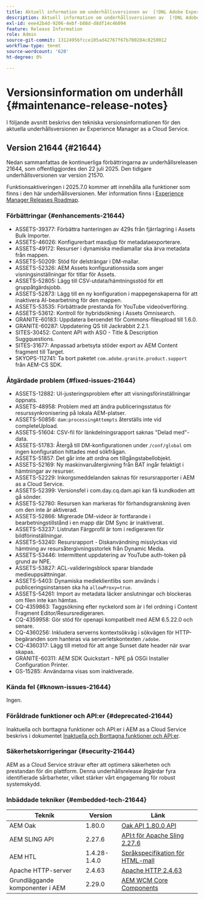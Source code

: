 ```yaml
---
title: Aktuell information om underhållsversionen av  [!DNL Adobe Experience Manager] as a Cloud Service.
description: Aktuell information om underhållsversionen av  [!DNL Adobe Experience Manager] as a Cloud Service.
exl-id: eee42b4d-9206-4ebf-b88d-d8df14c46094
feature: Release Information
role: Admin
source-git-commit: 13124956fcce105ad42767f67b700284c8250012
workflow-type: tm+mt
source-wordcount: '620'
ht-degree: 0%

---
```



# Versionsinformation om underhåll {#maintenance-release-notes}

I följande avsnitt beskrivs den tekniska versionsinformationen för den aktuella underhållsversionen av Experience Manager as a Cloud Service.

## Version 21644 {#21644}

Nedan sammanfattas de kontinuerliga förbättringarna av underhållsreleasen 21644, som offentliggjordes den 22 juli 2025. Den tidigare underhållsversionen var version 21570.

Funktionsaktiveringen i 2025.7.0 kommer att innehålla alla funktioner som finns i den här underhållsversionen. Mer information finns i [Experience Manager Releases Roadmap](https://experienceleague.adobe.com/en/docs/experience-manager-release-information/aem-release-updates/update-releases-roadmap).

### Förbättringar {#enhancements-21644}

* ASSETS-39377: Förbättra hanteringen av 429s från fjärrlagring i Assets Bulk Importer.
* ASSETS-46026: Konfigurerbart maxdjup för metadataexporterare.
* ASSETS-49172: Resurser i dynamiska mediamallar ska ärva metadata från mappen.
* ASSETS-50209: Stöd för delsträngar i DM-mallar.
* ASSETS-52326: AEM Assets konfigurationssida som anger visningsinställningar för titlar för Assets.
* ASSETS-52805: Lägg till CSV-utdata/hämtningsstöd för ett gruppåtgärdsjobb.
* ASSETS-52873: Lägg till en ny konfiguration i mappegenskaperna för att inaktivera AI-bearbetning för den mappen.
* ASSETS-53535: Förbättrade prestanda för YouTube videoöverföring.
* ASSETS-53612: Kontroll för hybridsökning i Assets Omnisearch.
* GRANITE-60183: Uppdatera beroendet för Commons-fileupload till 1.6.0.
* GRANITE-60287: Uppdatering QS till Jackrabbit 2.2.1.
* SITES-30452: Content API with ASO - Title &amp; Description Suggquestions.
* SITES-31677: Anpassad arbetsyta stöder export av AEM Content fragment till Target.
* SKYOPS-112741: Ta bort paketet `com.adobe.granite.product.support` från AEM-CS SDK.

### Åtgärdade problem {#fixed-issues-21644}

* ASSETS-12882: UI-justeringsproblem efter att visningsförinställningar öppnats.
* ASSETS-48958: Problem med att ändra publiceringsstatus för resurssynkronisering på lokala AEM-platser.
* ASSETS-50856: `dam:processingAttempts` återställs inte vid completeUpload.
* ASSETS-51604: CSV-fil för länkdelningsrapport saknas &quot;Delad med&quot;-data.
* ASSETS-51783: Återgå till DM-konfigurationen under `/conf/global` om ingen konfiguration hittades med sökfrågan.
* ASSETS-51857: Det går inte att ordna om tillgångstabellobjekt.
* ASSETS-52169: Ny maskinvaruåtergivning från BAT ingår felaktigt i hämtningar av resurser.
* ASSETS-52229: Inkorgsmeddelanden saknas för resursrapporter i AEM as a Cloud Service.
* ASSETS-52399: Versionsfel i com.day.cq.dam.api kan få kundkoden att gå sönder.
* ASSETS-52780: Resursen kan markeras för förhandsgranskning även om den inte är aktiverad.
* ASSETS-52866: Migrerade DM-videor är fortfarande i bearbetningstillstånd i en mapp där DM Sync är inaktiverat.
* ASSETS-53237: Listrutan Färgprofil är tom i redigeraren för bildförinställningar.
* ASSETS-53240: Resursrapport - Diskanvändning misslyckas vid hämtning av resursåtergivningsstorlek från Dynamic Media.
* ASSETS-53446: Intermittent uppdatering av YouTube auth-token på grund av NPE.
* ASSETS-53827: ACL-valideringsblock sparar blandade medieuppsättningar.
* ASSETS-5403: Dynamiska medieklientlibs som används i publiceringsinstansen ska ha `allowProxy=true`.
* ASSETS-54261: Import av metadata läcker anslutningar och blockeras om filen inte kan hämtas.
* CQ-4359863: Taggsökning efter nyckelord som är i fel ordning i Content Fragment Editor/Resursredigeraren.
* CQ-4359958: Gör stöd för openapi kompatibelt med AEM 6.5.22.0 och senare.
* CQ-4360256: Inkludera serverns kontextsökväg i sökvägen för HTTP-begäranden som hanteras via serverletskontexten `/adobe`.
* CQ-4360317: Lägg till metod för att ange Sunset date header när svar skapas.
* GRANITE-60311: AEM SDK Quickstart - NPE på OSGi Installer Configuration Printer.
* GS-15285: Användarna visas som inaktiverade.

### Kända fel {#known-issues-21644}

Ingen.

### Föråldrade funktioner och API:er {#deprecated-21644}

Inaktuella och borttagna funktioner och API:er i AEM as a Cloud Service beskrivs i dokumentet [Inaktuella och Borttagna funktioner och API:er](/help/release-notes/deprecated-removed-features.md).

### Säkerhetskorrigeringar {#security-21644}

AEM as a Cloud Service strävar efter att optimera säkerheten och prestandan för din plattform. Denna underhållsrelease åtgärdar fyra identifierade sårbarheter, vilket stärker vårt engagemang för robust systemskydd.

### Inbäddade tekniker {#embedded-tech-21644}

| Teknik | Version | Länk |
|---|---|---|
| AEM Oak | 1.80.0 | [Oak API 1.80.0 API](https://www.javadoc.io/doc/org.apache.jackrabbit/oak-api/1.80.0/index.html) |
| AEM SLING API | 2.27.6 | [API:t för Apache Sling 2.27.6 ](https://www.javadoc.io/doc/org.apache.sling/org.apache.sling.api/latest/index.html) |
| AEM HTL | 1.4.28-1.4.0 | [Språkspecifikation för HTML-mall](https://github.com/adobe/htl-spec) |
| Apache HTTP-server | 2.4.63 | [Apache HTTP 2.4.63](https://github.com/apache/httpd/blob/2.4.63/CHANGES) |
| Grundläggande komponenter i AEM | 2.29.0 | [AEM WCM Core Components](https://github.com/adobe/aem-core-wcm-components) |
